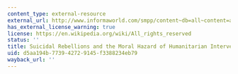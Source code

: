 ```yaml
---
content_type: external-resource
external_url: http://www.informaworld.com/smpp/content~db=all~content=a714023318
has_external_license_warning: true
license: https://en.wikipedia.org/wiki/All_rights_reserved
status: ''
title: Suicidal Rebellions and the Moral Hazard of Humanitarian Intervention
uid: d5aa194b-7739-4272-9145-f3388234eb79
wayback_url: ''
---
```

